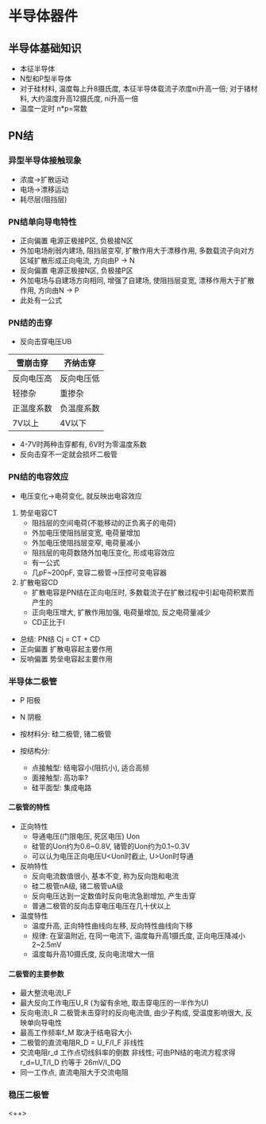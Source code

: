 # 半导体器件
## 半导体基础知识
- 本征半导体
- N型和P型半导体
- 对于硅材料, 温度每上升8摄氏度, 本征半导体载流子浓度ni升高一倍; 对于锗材料, 大约温度升高12摄氏度, ni升高一倍
- 温度一定时 n\*p=常数

## PN结
### 异型半导体接触现象
- 浓度->扩散运动
- 电场->漂移运动
- 耗尽层(阻挡层)

### PN结单向导电特性
- 正向偏置 电源正极接P区, 负极接N区
- 外加电场削弱内建场, 阻挡层变窄, 扩散作用大于漂移作用, 多数载流子向对方区域扩散形成正向电流, 方向由P -> N
- 反向偏置 电源正极接N区, 负极接P区
- 外加电场与自建场方向相同, 增强了自建场, 使阻挡层变宽, 漂移作用大于扩散作用, 方向由N -> P
- 此处有一公式
### PN结的击穿
- 反向击穿电压UB

| 雪崩击穿   | 齐纳击穿   |
|------------|------------|
| 反向电压高 | 反向电压低 |
| 轻掺杂     | 重掺杂     |
| 正温度系数 | 负温度系数 |
| 7V以上     | 4V以下     |

- 4-7V时两种击穿都有, 6V时为零温度系数
- 反向击穿不一定就会损坏二极管

### PN结的电容效应
- 电压变化->电荷变化, 就反映出电容效应
1. 势垒电容CT
	- 阻挡层的空间电荷(不能移动的正负离子的电荷)
	- 外加电压使阻挡层变宽, 电荷量增加
	- 外加电压使阻挡层变窄, 电荷量减小
	- 阻挡层的电荷数随外加电压变化, 形成电容效应
	- 有一公式
	- 几pF~200pF, 变容二极管->压控可变电容器
2. 扩散电容CD
	- 扩散电容是PN结在正向电压时, 多数载流子在扩散过程中引起电荷积累而产生的
	- 正向电压增大, 扩散作用加强, 电荷量增加, 反之电荷量减少
	- CD正比于I

- 总结: PN结 Cj = CT + CD
- 正向偏置 扩散电容起主要作用
- 反响偏置 势垒电容起主要作用

### 半导体二极管
- P 阳极
- N 阴极

- 按材料分: 硅二极管, 锗二极管
- 按结构分:
	- 点接触型: 结电容小(阻抗小), 适合高频
	- 面接触型: 高功率?
	- 硅平面型: 集成电路

#### 二极管的特性
- 正向特性
	-	导通电压(门限电压, 死区电压) Uon
	- 硅管的Uon约为0.6~0.8V, 锗管的Uon约为0.1~0.3V
	- 可以认为电压正向电压U\<Uon时截止, U\>Uon时导通
- 反响特性
	- 反向电流数值很小, 基本不变, 称为反向饱和电流
	- 硅二极管nA级, 锗二极管uA级
	- 反向电压达到一定数值时反向电流急剧增加, 产生击穿
	- 普通二极管的反向击穿电压电压在几十伏以上
- 温度特性
	- 温度升高, 正向特性曲线向左移, 反向特性曲线向下移
	- 规律: 在室温附近, 在同一电流下, 温度每升高1摄氏度, 正向电压降减小2~2.5mV
	- 温度每升高10摄氏度, 反向电流增大一倍

#### 二极管的主要参数
- 最大整流电流I_F
- 最大反向工作电压U_R (为留有余地, 取击穿电压的一半作为U)
- 反向电流I_R 二极管未击穿时的反向电流值, 由少子构成, 受温度影响很大, 反映单向导电性
- 最高工作频率f_M 取决于结电容大小
- 二极管的直流电阻R_D = U_F/I_F 非线性
- 交流电阻r_d 工作点切线斜率的倒数 非线性; 可由PN结的电流方程求得r_d=U_T/I_D 约等于 26mV/I_DQ
- 同一工作点, 直流电阻大于交流电阻

### 稳压二极管
<++>

